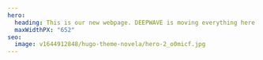 ```yaml
---
hero:
  heading: This is our new webpage. DEEPWAVE is moving everything here.
  maxWidthPX: "652"
seo:
  image: v1644912848/hugo-theme-novela/hero-2_o0micf.jpg
---
```

